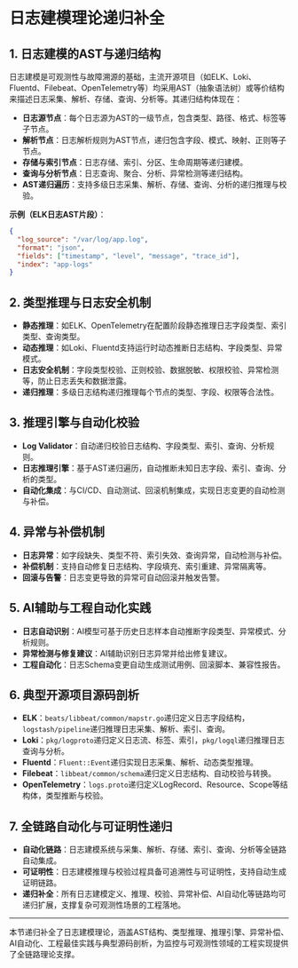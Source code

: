 # 日志建模理论递归补全

## 1. 日志建模的AST与递归结构

日志建模是可观测性与故障溯源的基础，主流开源项目（如ELK、Loki、Fluentd、Filebeat、OpenTelemetry等）均采用AST（抽象语法树）或等价结构来描述日志采集、解析、存储、查询、分析等。其递归结构体现在：

- **日志源节点**：每个日志源为AST的一级节点，包含类型、路径、格式、标签等子节点。
- **解析节点**：日志解析规则为AST节点，递归包含字段、模式、映射、正则等子节点。
- **存储与索引节点**：日志存储、索引、分区、生命周期等递归建模。
- **查询与分析节点**：日志查询、聚合、分析、异常检测等递归结构。
- **AST递归遍历**：支持多级日志采集、解析、存储、查询、分析的递归推理与校验。

**示例（ELK日志AST片段）**：

```json
{
  "log_source": "/var/log/app.log",
  "format": "json",
  "fields": ["timestamp", "level", "message", "trace_id"],
  "index": "app-logs"
}
```

## 2. 类型推理与日志安全机制

- **静态推理**：如ELK、OpenTelemetry在配置阶段静态推理日志字段类型、索引类型、查询类型。
- **动态推理**：如Loki、Fluentd支持运行时动态推断日志结构、字段类型、异常模式。
- **日志安全机制**：字段类型校验、正则校验、数据脱敏、权限校验、异常检测等，防止日志丢失和数据泄露。
- **递归推理**：多级日志结构递归推理每个节点的类型、字段、权限等合法性。

## 3. 推理引擎与自动化校验

- **Log Validator**：自动递归校验日志结构、字段类型、索引、查询、分析规则。
- **日志推理引擎**：基于AST递归遍历，自动推断未知日志字段、索引、查询、分析的类型。
- **自动化集成**：与CI/CD、自动测试、回滚机制集成，实现日志变更的自动检测与补偿。

## 4. 异常与补偿机制

- **日志异常**：如字段缺失、类型不符、索引失效、查询异常，自动检测与补偿。
- **补偿机制**：支持自动修复日志结构、字段填充、索引重建、异常隔离等。
- **回滚与告警**：日志变更导致的异常可自动回滚并触发告警。

## 5. AI辅助与工程自动化实践

- **日志自动识别**：AI模型可基于历史日志样本自动推断字段类型、异常模式、分析规则。
- **异常检测与修复建议**：AI辅助识别日志异常并给出修复建议。
- **工程自动化**：日志Schema变更自动生成测试用例、回滚脚本、兼容性报告。

## 6. 典型开源项目源码剖析

- **ELK**：`beats/libbeat/common/mapstr.go`递归定义日志字段结构，`logstash/pipeline`递归推理日志采集、解析、索引、查询。
- **Loki**：`pkg/logproto`递归定义日志流、标签、索引，`pkg/logql`递归推理日志查询与分析。
- **Fluentd**：`Fluent::Event`递归实现日志采集、解析、动态类型推理。
- **Filebeat**：`libbeat/common/schema`递归定义日志结构、自动校验与转换。
- **OpenTelemetry**：`logs.proto`递归定义LogRecord、Resource、Scope等结构体，类型推断与校验。

## 7. 全链路自动化与可证明性递归

- **自动化链路**：日志建模系统与采集、解析、存储、索引、查询、分析等全链路自动集成。
- **可证明性**：日志建模推理与校验过程具备可追溯性与可证明性，支持自动生成证明链路。
- **递归补全**：所有日志建模定义、推理、校验、异常补偿、AI自动化等链路均可递归扩展，支撑复杂可观测性场景的工程落地。

---

本节递归补全了日志建模理论，涵盖AST结构、类型推理、推理引擎、异常补偿、AI自动化、工程最佳实践与典型源码剖析，为监控与可观测性领域的工程实现提供了全链路理论支撑。
